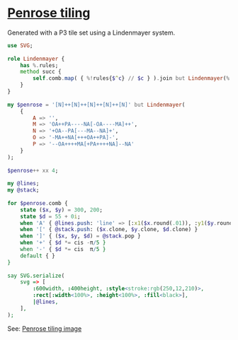 [1]: https://rosettacode.org/wiki/Penrose_tiling

# [Penrose tiling][1]

Generated with a P3 tile set using a Lindenmayer system.

```raku
use SVG;
 
role Lindenmayer {
    has %.rules;
    method succ {
	    self.comb.map( { %!rules{$^c} // $c } ).join but Lindenmayer(%!rules)
    }
}
 
my $penrose = '[N]++[N]++[N]++[N]++[N]' but Lindenmayer(
    {
        A => '',
        M => 'OA++PA----NA[-OA----MA]++',
        N => '+OA--PA[---MA--NA]+',
        O => '-MA++NA[+++OA++PA]-',
        P => '--OA++++MA[+PA++++NA]--NA'
    }
);
 
$penrose++ xx 4;
 
my @lines;
my @stack;
 
for $penrose.comb {
    state ($x, $y) = 300, 200;
    state $d = 55 + 0i;
    when 'A' { @lines.push: 'line' => [:x1($x.round(.01)), :y1($y.round(.01)), :x2(($x += $d.re).round(.01)), :y2(($y += $d.im).round(.01))] }
    when '[' { @stack.push: ($x.clone, $y.clone, $d.clone) }
    when ']' { ($x, $y, $d) = @stack.pop }
    when '+' { $d *= cis -π/5 }
    when '-' { $d *= cis  π/5 }
    default { }
}
 
say SVG.serialize(
    svg => [
        :600width, :400height, :style<stroke:rgb(250,12,210)>,
        :rect[:width<100%>, :height<100%>, :fill<black>],
        |@lines,
    ],
);
```


See: [Penrose tiling image](https://github.com/thundergnat/rc/blob/master/img/penrose-perl6.svg)